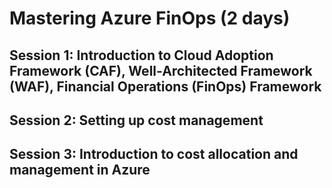 # Mastering Azure FinOps (2 days)

## Session 1: Introduction to Cloud Adoption Framework (CAF), Well-Architected Framework (WAF), Financial Operations (FinOps) Framework

## Session 2: Setting up cost management  


## Session 3: Introduction to cost allocation and management in Azure

